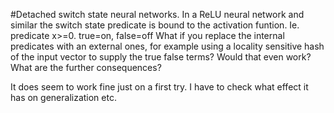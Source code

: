 #Detached switch state neural networks.
In a ReLU neural network and similar the switch state predicate is bound to the activation funtion.
Ie. predicate x>=0.  true=on, false=off
What if you replace the internal predicates with an external ones, for example using a locality sensitive hash
of the input vector to supply the true false terms?
Would that even work?
What are the further consequences?

It does seem to work fine just on a first try.  I have to check what effect it has on generalization etc. 
